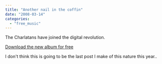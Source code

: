 ```yaml
---
title: "Another nail in the coffin"
date: "2008-03-14"
categories: 
  - "free_music"
---
```


The Charlatans have joined the digital revolution.

[Download the new album for free](http://www.xfm.co.uk/news/2008/download-charlatans-new-album-for-free)

I don't think this is going to be the last post I make of this nature this year..
